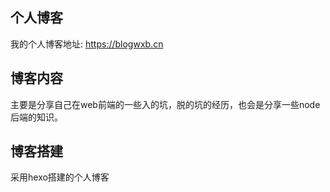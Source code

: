 ## 个人博客
我的个人博客地址: https://blogwxb.cn
## 博客内容
主要是分享自己在web前端的一些入的坑，脱的坑的经历，也会是分享一些node后端的知识。
## 博客搭建
采用hexo搭建的个人博客